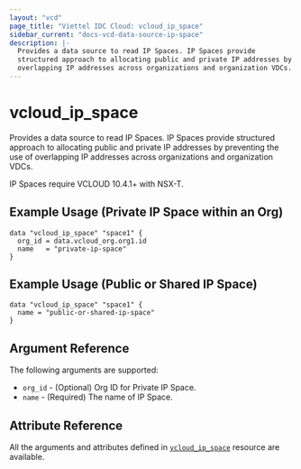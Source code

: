 ```yaml
---
layout: "vcd"
page_title: "Viettel IDC Cloud: vcloud_ip_space"
sidebar_current: "docs-vcd-data-source-ip-space"
description: |-
  Provides a data source to read IP Spaces. IP Spaces provide 
  structured approach to allocating public and private IP addresses by preventing the use of 
  overlapping IP addresses across organizations and organization VDCs.
---
```


# vcloud\_ip\_space

Provides a data source to read IP Spaces. IP Spaces provide structured approach to allocating public
and private IP addresses by preventing the use of overlapping IP addresses across organizations and
organization VDCs.

IP Spaces require VCLOUD 10.4.1+ with NSX-T.

## Example Usage (Private IP Space within an Org)

```hcl
data "vcloud_ip_space" "space1" {
  org_id = data.vcloud_org.org1.id
  name   = "private-ip-space"
}
```

## Example Usage (Public or Shared IP Space)
```hcl
data "vcloud_ip_space" "space1" {
  name = "public-or-shared-ip-space"
}
```

## Argument Reference

The following arguments are supported:

* `org_id` - (Optional) Org ID for Private IP Space.
* `name` - (Required) The name of IP Space.

## Attribute Reference

All the arguments and attributes defined in
[`vcloud_ip_space`](/providers/terraform-viettelidc/vcloud/latest/docs/resources/ip_space) resource are available.
